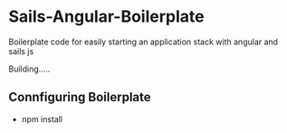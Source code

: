 # Sails-Angular-Boilerplate

Boilerplate code for easily starting an application stack with angular and sails js

Building.....

## Connfiguring Boilerplate

* npm install